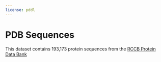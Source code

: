 ```yaml
---
license: pddl
---
```

# PDB Sequences
This dataset contains 193,173 protein sequences from the [RCCB Protein Data Bank](https://www.rcsb.org/)